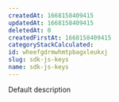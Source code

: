 ```yaml
---
createdAt: 1668158409415
updatedAt: 1668158409415
deletedAt: 0
createdFirstAt: 1668158409415
categoryStackCalculated: 
id: wheefgdrmwhmtpbagxleukxj
slug: sdk-js-keys
name: sdk-js-keys
---
```


Default description